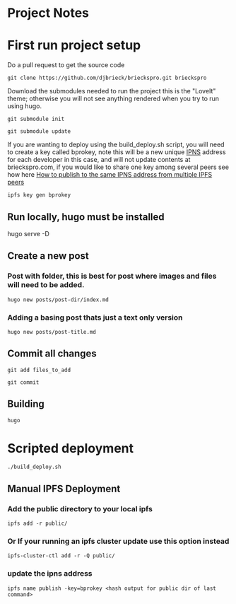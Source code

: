 # Project Notes

# First run project setup

Do a pull request to get the source code
```
git clone https://github.com/djbrieck/brieckspro.git brieckspro
```

Download the submodules needed to run the project this is the "LoveIt" theme;
otherwise you will not see anything rendered when you try to run using hugo.
```
git submodule init

git submodule update
```

If you are wanting to deploy using the build_deploy.sh script, you will need to create a key called bprokey, note this 
will be a new unique [IPNS](https://docs-ipfs-tech.ipns.dweb.link/concepts/ipns/#how-ipns-works) address for each developer in this case, and will not update contents at brieckspro.com, if you would like to share one key among several peers see how here
[How to publish to the same IPNS address from multiple IPFS peers](https://brieckspro.com/posts/deploy-ipns-from-multiple-peers/)

```
ipfs key gen bprokey
```

## Run locally, hugo must be installed

hugo serve -D

## Create a new post

### Post with folder, this is best for post where images and files will need to be added.
```
hugo new posts/post-dir/index.md
```

### Adding a basing post thats just a text only version
```
hugo new posts/post-title.md
```

## Commit all changes 

```
git add files_to_add

git commit
```

## Building

```
hugo
```

# Scripted deployment

```
./build_deploy.sh
```

## Manual IPFS Deployment

### Add the public directory to your local ipfs
```
ipfs add -r public/
```

### Or If your running an ipfs cluster update use this option instead
```
ipfs-cluster-ctl add -r -Q public/
```

### update the ipns address
```
ipfs name publish -key=bprokey <hash output for public dir of last command>
```